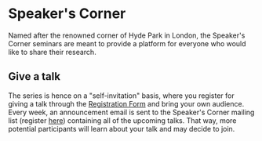 # Speaker's Corner

Named after the renowned corner of Hyde Park in London, the Speaker's Corner seminars are meant to provide a platform
for everyone who would like to share their research.

## Give a talk
The series is hence on a "self-invitation" basis, where you register for giving a talk through the [Registration Form](#speakerscornerregistration) and
bring your own audience. Every week, an announcement email is sent to the Speaker's Corner mailing list (register [here](#mailinglist)) 
containing all of the upcoming talks. That way, more potential participants will learn about your talk and may decide to join.


